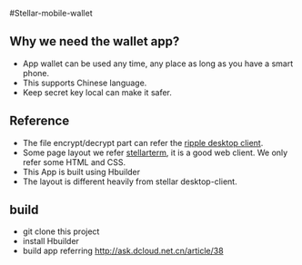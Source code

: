 #Stellar-mobile-wallet

## Why we need the wallet app?

- App wallet can be used any time, any place as long as you have a smart phone.
- This supports Chinese language.
- Keep secret key local can make it safer.

## Reference

- The file encrypt/decrypt part can refer the [ripple desktop client](https://github.com/ripple/ripple-client-desktop).
- Some page layout we refer [stellarterm](https://github.com/stellarterm), it is a good web client. We only refer some HTML and CSS.
- This App is built using Hbuilder
- The layout is different heavily from stellar desktop-client.

## build

- git clone this project
- install Hbuilder
- build app referring http://ask.dcloud.net.cn/article/38
